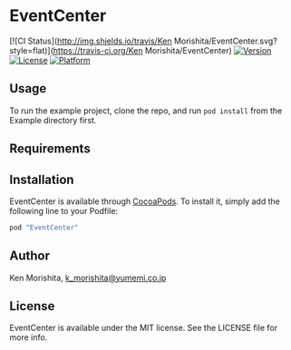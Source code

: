 # EventCenter

[![CI Status](http://img.shields.io/travis/Ken Morishita/EventCenter.svg?style=flat)](https://travis-ci.org/Ken Morishita/EventCenter)
[![Version](https://img.shields.io/cocoapods/v/EventCenter.svg?style=flat)](http://cocoapods.org/pods/EventCenter)
[![License](https://img.shields.io/cocoapods/l/EventCenter.svg?style=flat)](http://cocoapods.org/pods/EventCenter)
[![Platform](https://img.shields.io/cocoapods/p/EventCenter.svg?style=flat)](http://cocoapods.org/pods/EventCenter)

## Usage

To run the example project, clone the repo, and run `pod install` from the Example directory first.

## Requirements

## Installation

EventCenter is available through [CocoaPods](http://cocoapods.org). To install
it, simply add the following line to your Podfile:

```ruby
pod "EventCenter"
```

## Author

Ken Morishita, k_morishita@yumemi.co.jp

## License

EventCenter is available under the MIT license. See the LICENSE file for more info.
